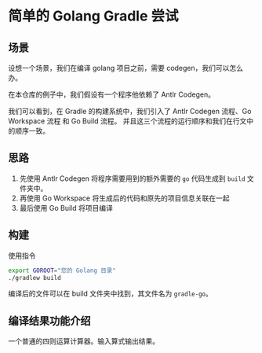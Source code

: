 # 简单的 Golang Gradle 尝试

## 场景

设想一个场景，我们在编译 golang 项目之前，需要 codegen，我们可以怎么办。

在本仓库的例子中，我们假设有一个程序他依赖了 Antlr Codegen。

我们可以看到，在 Gradle 的构建系统中，我们引入了 Antlr Codegen 流程、Go Workspace 流程 和 Go Build 流程。
并且这三个流程的运行顺序和我们在行文中的顺序一致。

## 思路

1. 先使用 Antlr Codegen 将程序需要用到的额外需要的 `go` 代码生成到 `build` 文件夹中。
2. 再使用 Go Workspace 将生成后的代码和原先的项目信息关联在一起
3. 最后使用 Go Build 将项目编译

## 构建

使用指令
```bash
export GOROOT="您的 Golang 目录"
./gradlew build
```

编译后的文件可以在 build 文件夹中找到，其文件名为 `gradle-go`。

## 编译结果功能介绍

一个普通的四则运算计算器。输入算式输出结果。
